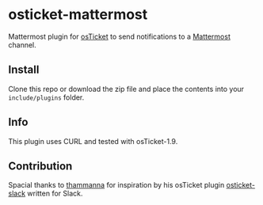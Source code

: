 # osticket-mattermost
Mattermost plugin for [osTicket](https://osticket.com) to send notifications to a [Mattermost](https://www.mattermost.org) channel.

## Install
Clone this repo or download the zip file and place the contents into your `include/plugins` folder.

## Info
This plugin uses CURL and tested with osTicket-1.9.

## Contribution
Spacial thanks to [thammanna](https://github.com/thammanna) for inspiration by his osTicket plugin [osticket-slack](https://github.com/thammanna/osticket-slack) written for Slack.
